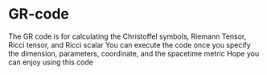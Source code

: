 # GR-code
The GR code is for calculating the Christoffel symbols, Riemann Tensor, Ricci tensor, and Ricci scalar
You can execute the code once you specify the dimension, parameters, coordinate, and the spacetime metric
Hope you can enjoy using this code
